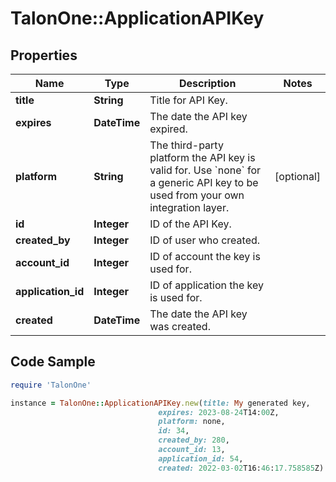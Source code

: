 # TalonOne::ApplicationAPIKey

## Properties

Name | Type | Description | Notes
------------ | ------------- | ------------- | -------------
**title** | **String** | Title for API Key. | 
**expires** | **DateTime** | The date the API key expired. | 
**platform** | **String** | The third-party platform the API key is valid for. Use &#x60;none&#x60; for a generic API key to be used from your own integration layer.  | [optional] 
**id** | **Integer** | ID of the API Key. | 
**created_by** | **Integer** | ID of user who created. | 
**account_id** | **Integer** | ID of account the key is used for. | 
**application_id** | **Integer** | ID of application the key is used for. | 
**created** | **DateTime** | The date the API key was created. | 

## Code Sample

```ruby
require 'TalonOne'

instance = TalonOne::ApplicationAPIKey.new(title: My generated key,
                                 expires: 2023-08-24T14:00Z,
                                 platform: none,
                                 id: 34,
                                 created_by: 280,
                                 account_id: 13,
                                 application_id: 54,
                                 created: 2022-03-02T16:46:17.758585Z)
```


